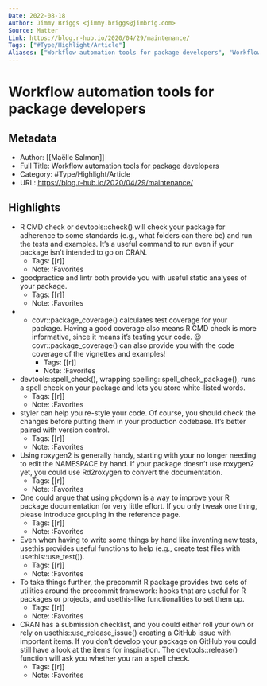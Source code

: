 ```yaml
---
Date: 2022-08-18
Author: Jimmy Briggs <jimmy.briggs@jimbrig.com>
Source: Matter
Link: https://blog.r-hub.io/2020/04/29/maintenance/
Tags: ["#Type/Highlight/Article"]
Aliases: ["Workflow automation tools for package developers", "Workflow automation tools for package developers"]
---
```

# Workflow automation tools for package developers

## Metadata
- Author: [[Maëlle Salmon]]
- Full Title: Workflow automation tools for package developers
- Category: #Type/Highlight/Article
- URL: https://blog.r-hub.io/2020/04/29/maintenance/

## Highlights
- R CMD check or devtools::check\(\) will check your package for adherence to some standards (e.g., what folders can there be) and run the tests and examples. It’s a useful command to run even if your package isn’t intended to go on CRAN.
    - Tags: [[r]] 
    - Note: :Favorites
- goodpractice and lintr both provide you with useful static analyses of your package.
    - Tags: [[r]] 
    - Note: :Favorites
- * covr::package\_coverage\(\) calculates test coverage for your package. Having a good coverage also means R CMD check is more informative, since it means it’s testing your code. 😉 covr::package\_coverage\(\) can also provide you with the code coverage of the vignettes and examples!
    - Tags: [[r]] 
    - Note: :Favorites
- devtools::spell\_check\(\), wrapping spelling::spell\_check\_package\(\), runs a spell check on your package and lets you store white-listed words.
    - Tags: [[r]] 
    - Note: :Favorites
- styler can help you re-style your code. Of course, you should check the changes before putting them in your production codebase. It’s better paired with version control.
    - Tags: [[r]] 
    - Note: :Favorites
- Using roxygen2 is generally handy, starting with your no longer needing to edit the NAMESPACE by hand. If your package doesn’t use roxygen2 yet, you could use Rd2roxygen to convert the documentation.
    - Tags: [[r]] 
    - Note: :Favorites
- One could argue that using pkgdown is a way to improve your R package documentation for very little effort. If you only tweak one thing, please introduce grouping in the reference page.
    - Tags: [[r]] 
    - Note: :Favorites
- Even when having to write some things by hand like inventing new tests, usethis provides useful functions to help (e.g., create test files with usethis::use\_test\(\)).
    - Tags: [[r]] 
    - Note: :Favorites
- To take things further, the precommit R package provides two sets of utilities around the precommit framework: hooks that are useful for R packages or projects, and usethis-like functionalities to set them up.
    - Tags: [[r]] 
    - Note: :Favorites
- CRAN has a submission checklist, and you could either roll your own or rely on usethis::use_release_issue() creating a GitHub issue with important items. If you don’t develop your package on GitHub you could still have a look at the items for inspiration. The devtools::release() function will ask you whether you ran a spell check.
    - Tags: [[r]] 
    - Note: :Favorites
